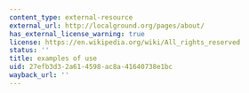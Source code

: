 ```yaml
---
content_type: external-resource
external_url: http://localground.org/pages/about/
has_external_license_warning: true
license: https://en.wikipedia.org/wiki/All_rights_reserved
status: ''
title: examples of use
uid: 27efb3d3-2a61-4598-ac8a-41640738e1bc
wayback_url: ''
---
```

